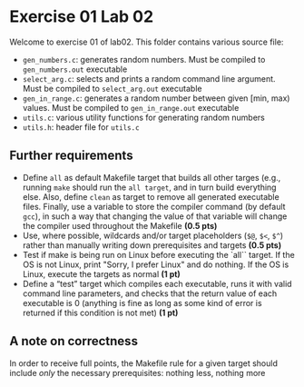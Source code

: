 # Exercise 01 Lab 02

Welcome to exercise 01 of lab02. This folder contains various source file:

* `gen_numbers.c`: generates random numbers. Must be compiled to `gen_numbers.out` executable
* `select_arg.c`: selects and prints a random command line argument. Must be compiled to `select_arg.out` executable
* `gen_in_range.c`: generates a random number between given [min, max) values. Must be compiled to `gen_in_range.out` executable
* `utils.c`: various utility functions for generating random numbers
* `utils.h`: header file for `utils.c`

## Further requirements

* Define `all` as default Makefile target that builds all other targes (e.g., running `make` should run the `all target`, and in turn build everything else. Also, define `clean` as target to remove all generated executable files. Finally, use a variable to store the compiler command (by default `gcc`), in such a way that changing the value of that variable will change the compiler used throughout the Makefile **(0.5 pts)**
* Use, where possible, wildcards and/or target placeholders (`$@`, `$<`, `$^`) rather than manually writing down prerequisites and targets **(0.5 pts)**
* Test if make is being run on Linux before executing the `all`` target. If the OS is not Linux, print "Sorry, I prefer Linux" and do nothing. If the OS is Linux, execute the targets as normal **(1 pt)**
* Define a “test” target which compiles each executable, runs it with valid command line parameters, and checks that the return value of each executable is 0 (anything is fine as long as some kind of error is returned if this condition is not met) **(1 pt)**

## A note on correctness

In order to receive full points, the Makefile rule for a given target should include *only* the necessary prerequisites: nothing less, nothing more
